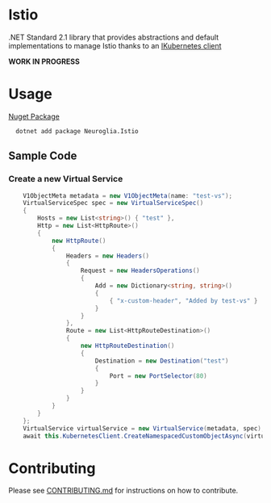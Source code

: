 # Istio
.NET Standard 2.1 library that provides abstractions and default implementations to manage Istio thanks to an [IKubernetes client](https://github.com/kubernetes-client/csharp)

**WORK IN PROGRESS**

# Usage

[Nuget Package](https://www.nuget.org/packages/Neuroglia.Istio/)

```
  dotnet add package Neuroglia.Istio
```

## Sample Code

### Create a new Virtual Service

```c#
    V1ObjectMeta metadata = new V1ObjectMeta(name: "test-vs");
    VirtualServiceSpec spec = new VirtualServiceSpec()
    {
        Hosts = new List<string>() { "test" },
        Http = new List<HttpRoute>() 
        { 
            new HttpRoute()
            {
                Headers = new Headers()
                {
                    Request = new HeadersOperations()
                    {
                        Add = new Dictionary<string, string>()
                        {
                            { "x-custom-header", "Added by test-vs" }
                        }
                    }
                },
                Route = new List<HttpRouteDestination>()
                {
                    new HttpRouteDestination()
                    {
                        Destination = new Destination("test")
                        {
                            Port = new PortSelector(80)
                        }
                    }
                }
            } 
        }
    };
    VirtualService virtualService = new VirtualService(metadata, spec);
    await this.KubernetesClient.CreateNamespacedCustomObjectAsync(virtualService, broker.Namespace());
```

# Contributing

Please see [CONTRIBUTING.md](https://github.com/neuroglia-io/Istio/blob/master/CONTRIBUTING.md) for instructions on how to contribute.
